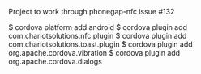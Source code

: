 Project to work through phonegap-nfc issue #132

$ cordova platform add android
$ cordova plugin add com.chariotsolutions.nfc.plugin
$ cordova plugin add com.chariotsolutions.toast.plugin
$ cordova plugin add org.apache.cordova.vibration
$ cordova plugin add org.apache.cordova.dialogs